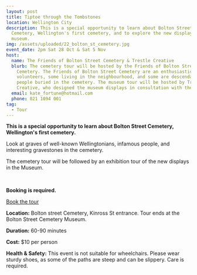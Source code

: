 ```yaml
---
layout: post
title: Tiptoe through the Tombstones
location: Wellington City
description: This is a special opportunity to learn about Bolton Street
  Cemetery, Wellington's first cemetery, and to explore the new displays in the
  museum.
img: /assets/uploaded/22_bolton_st_cemetery.jpg
event_date: 2pm Sat 28 Oct & Sat 5 Nov
host:
  name: The Friends of Bolton Street Cemetery & Trestle Creative
  blurb: The cemetery tour will be hosted by the Friends of Bolton Street
    Cemetery. The Friends of Bolton Street Cemetery are an enthusiastic group of
    volunteers, some living in the neighbourhood, and some are descendants of
    people buried in the cemetery. The museum tour will be hosted by Trestle
    Creative, who designed the museum displays in consultation with the Friends.
  email: kate_fortune@hotmail.com
  phone: 021 1094 001
tag:
  - Tour
---
```

**This is a special opportunity to learn about Bolton Street Cemetery, Wellington's first cemetery.**

Look at graves of well-known Wellingtonians, infamous people, and interesting gravestones in the cemetery.

The cemetery tour will be followed by an exhibition tour of the new displays in the Museum.

<br>

**Booking is required.**

<a href="https://www.eventfinda.co.nz/2022/tiptoe-through-the-tombstones2/wellington" class="button">Book the tour</a>

**Location:** Bolton street Cemetery, Kinross St entrance. Tour ends at the Bolton Street Cemetery Museum.

**Duration:** 60-90 minutes

**Cost:** $10 per person

**Health & Safety:** This event is not suitable for wheelchairs. Please wear sturdy shoes, as some of the paths are steep and can be slippery. Care is required.